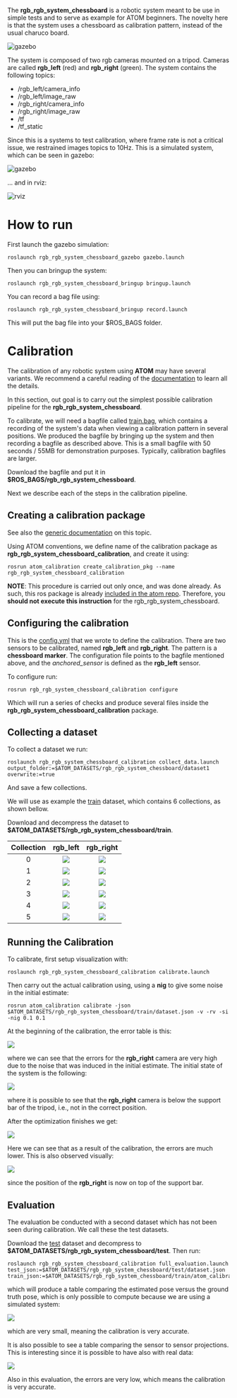 <!-- # RGB RGB SYSTEM CHESSBOARD -->

The **rgb_rgb_system_chessboard** is a robotic system meant to be use in simple tests and to serve as example for ATOM beginners. The novelty here is that the system uses a chessboard as calibration pattern, instead of the usual charuco board.

![gazebo](docs/system.png)

The system is composed of two rgb cameras mounted on a tripod.
Cameras are called **rgb_left** (red) and **rgb_right** (green).
The system contains the following topics:

  - /rgb_left/camera_info
  - /rgb_left/image_raw
  - /rgb_right/camera_info
  - /rgb_right/image_raw
  - /tf
  - /tf_static

Since this is a systems to test calibration, where frame rate is not a critical issue, we restrained images topics to 10Hz.
This is a simulated system, which can be seen in gazebo:

![gazebo](docs/gazebo.png)

... and in rviz:

![rviz](docs/rviz.png)

# How to run

First launch the gazebo simulation:

    roslaunch rgb_rgb_system_chessboard_gazebo gazebo.launch

Then you can bringup the system:

    roslaunch rgb_rgb_system_chessboard_bringup bringup.launch

You can record a bag file using:

    roslaunch rgb_rgb_system_chessboard_bringup record.launch

This will put the bag file into your $ROS_BAGS folder.

# Calibration

The calibration of any robotic system using **ATOM** may have several variants. We recommend a careful reading of the [documentation](https://lardemua.github.io/atom_documentation/) to learn all the details.

In this section, out goal is to carry out the simplest possible calibration pipeline for the **rgb_rgb_system_chessboard**.

To calibrate, we will need a bagfile called [train.bag](https://drive.google.com/file/d/1zucjVjg27plyvN-vWpAyo3-utY7Xro--/view?usp=sharing), which contains a recording of the system's data when viewing a calibration pattern in several positions.
We produced the bagfile by bringing up the system and then recording a bagfile as described above.
This is a small bagfile with 50 seconds / 55MB for demonstration purposes. Typically, calibration bagfiles are larger.

Download the bagfile and put it in **$ROS_BAGS/rgb_rgb_system_chessboard**.

Next we describe each of the steps in the calibration pipeline.

## Creating a calibration package

See also the [generic documentation](https://lardemua.github.io/atom_documentation/procedures/#create-a-calibration-package) on this topic.

Using ATOM conventions, we define name of the calibration package as **rgb_rgb_system_chessboard_calibration**, and create it using:

    rosrun atom_calibration create_calibration_pkg --name rgb_rgb_system_chessboard_calibration

**NOTE**: This procedure is carried out only once, and was done already. As such, this ros package is already [included in the atom repo](https://github.com/lardemua/atom/tree/noetic-devel/atom_examples/rgb_rgb_system_chessboard/rgb_rgb_system_chessboard_calibration). Therefore, you **should not execute this instruction** for the rgb_rgb_system_chessboard.


## Configuring the calibration

This is the [config.yml](https://github.com/lardemua/atom/blob/noetic-devel/atom_examples/rgb_rgb_system_chessboard/rgb_rgb_system_chessboard_calibration/calibration/config.yml) that we wrote to define the calibration. There are two sensors to be calibrated, named **rgb_left** and **rgb_right**. The pattern is a **chessboard marker**.
The configuration file points to the bagfile mentioned above, and the _anchored_sensor_ is defined as the **rgb_left** sensor.

To configure run:

    rosrun rgb_rgb_system_chessboard_calibration configure

Which will run a series of checks and produce several files inside the **rgb_rgb_system_chessboard_calibration** package.


## Collecting a dataset

To collect a dataset we run:

    roslaunch rgb_rgb_system_chessboard_calibration collect_data.launch output_folder:=$ATOM_DATASETS/rgb_rgb_system_chessboard/dataset1 overwrite:=true

And save a few collections.

We will use as example the [train](https://drive.google.com/file/d/1FobBsyxtI29hDt5NlKfAg7kFdsZxrcbG/view?usp=sharing) dataset, which contains 6 collections, as shown bellow.

Download and decompress the dataset to **$ATOM_DATASETS/rgb_rgb_system_chessboard/train**.

Collection |           rgb_left             |           rgb_right
:----------------:|:-------------------------:|:-------------------------:
0 | ![](docs/rgb_left_000.jpg) |  ![](docs/rgb_right_000.jpg)
1 | ![](docs/rgb_left_001.jpg) |  ![](docs/rgb_right_001.jpg)
2 | ![](docs/rgb_left_002.jpg) |  ![](docs/rgb_right_002.jpg)
3 | ![](docs/rgb_left_003.jpg) |  ![](docs/rgb_right_003.jpg)
4 | ![](docs/rgb_left_004.jpg) |  ![](docs/rgb_right_004.jpg)
5 | ![](docs/rgb_left_005.jpg) |  ![](docs/rgb_right_005.jpg)


## Running the Calibration

To calibrate, first setup visualization with:

    roslaunch rgb_rgb_system_chessboard_calibration calibrate.launch

Then carry out the actual calibration using, using a **nig** to give some noise in the initial estimate:

    rosrun atom_calibration calibrate -json $ATOM_DATASETS/rgb_rgb_system_chessboard/train/dataset.json -v -rv -si -nig 0.1 0.1

At the beginning of the calibration, the error table is this:

![](docs/output_start.png)

where we can see that the errors for the **rgb_right** camera are very high due to the noise that was induced in the initial estimate. The initial state of the system is the following:

![](docs/optimization_start.png)

where it is possible to see that the **rgb_right** camera is below the support bar of the tripod, i.e., not in the correct position.

After the optimization finishes we get:

![](docs/output_end.png)

Here we can see that as a result of the calibration, the errors are much lower.
This is also observed visually:

![](docs/optimization_end.png)

since the position of the **rgb_right** is now on top of the support bar.

## Evaluation

The evaluation be conducted with a second dataset which has not been seen during calibration. We call these the test datasets.

Download the [test](https://drive.google.com/file/d/1bvHr2iXsNS3snF9Af8gJ0mJJbPwUcTpJ/view?usp=sharing) dataset and decompress to **$ATOM_DATASETS/rgb_rgb_system_chessboard/test**.
Then run:

    roslaunch rgb_rgb_system_chessboard_calibration full_evaluation.launch test_json:=$ATOM_DATASETS/rgb_rgb_system_chessboard/test/dataset.json train_json:=$ATOM_DATASETS/rgb_rgb_system_chessboard/train/atom_calibration.json

which will produce a table comparing the estimated pose versus the ground truth pose, which is only possible to compute because we are using a simulated system:

![](docs/ground_truth_errors.png)

which are very small, meaning the calibration is very accurate.

It is also possible to see a table comparing the sensor to sensor projections. This is interesting since it is possible to have also with real data:


![](docs/rgb_rgb_evaluation.png)

Also in this evaluation, the errors are very low, which means the calibration is very accurate.